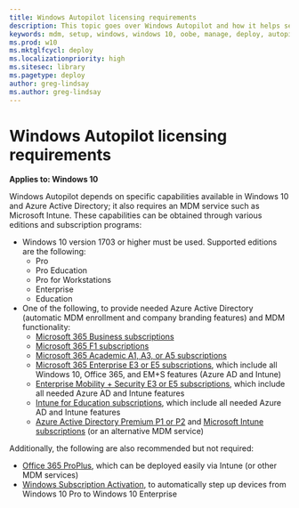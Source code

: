 ```yaml
---
title: Windows Autopilot licensing requirements
description: This topic goes over Windows Autopilot and how it helps setup OOBE Windows 10 devices.
keywords: mdm, setup, windows, windows 10, oobe, manage, deploy, autopilot, ztd, zero-touch, partner, msfb, intune
ms.prod: w10
ms.mktglfcycl: deploy
ms.localizationpriority: high
ms.sitesec: library
ms.pagetype: deploy
author: greg-lindsay
ms.author: greg-lindsay
---
```


# Windows Autopilot licensing requirements

**Applies to: Windows 10**

Windows Autopilot depends on specific capabilities available in Windows 10 and Azure Active Directory; it also requires an MDM service such as Microsoft Intune. These capabilities can be obtained through various editions and subscription programs:

-   Windows 10 version 1703 or higher must be used. Supported editions are the following:
    -   Pro
    -   Pro Education
    -   Pro for Workstations
    -   Enterprise
    -   Education
-   One of the following, to provide needed Azure Active Directory (automatic MDM enrollment and company branding features) and MDM functionality:
    -   [Microsoft 365 Business subscriptions](https://www.microsoft.com/en-us/microsoft-365/business)
    -   [Microsoft 365 F1 subscriptions](https://www.microsoft.com/en-us/microsoft-365/enterprise/firstline)
    -   [Microsoft 365 Academic A1, A3, or A5 subscriptions](https://www.microsoft.com/en-us/education/buy-license/microsoft365/default.aspx)
    -   [Microsoft 365 Enterprise E3 or E5 subscriptions](https://www.microsoft.com/en-us/microsoft-365/enterprise), which include all Windows 10, Office 365, and EM+S features (Azure AD and Intune)
    -   [Enterprise Mobility + Security E3 or E5 subscriptions](https://www.microsoft.com/en-us/cloud-platform/enterprise-mobility-security), which include all needed Azure AD and Intune features
    -   [Intune for Education subscriptions](https://docs.microsoft.com/en-us/intune-education/what-is-intune-for-education), which include all needed Azure AD and Intune features
    -   [Azure Active Directory Premium P1 or P2](https://azure.microsoft.com/en-us/services/active-directory/) and [Microsoft Intune subscriptions](https://www.microsoft.com/en-us/cloud-platform/microsoft-intune) (or an alternative MDM service)

Additionally, the following are also recommended but not required:
-   [Office 365 ProPlus](https://www.microsoft.com/en-us/p/office-365-proplus/CFQ7TTC0K8R0), which can be deployed easily via Intune (or other MDM services)
-   [Windows Subscription Activation](https://docs.microsoft.com/windows/deployment/windows-10-enterprise-subscription-activation), to automatically step up devices from Windows 10 Pro to Windows 10 Enterprise
